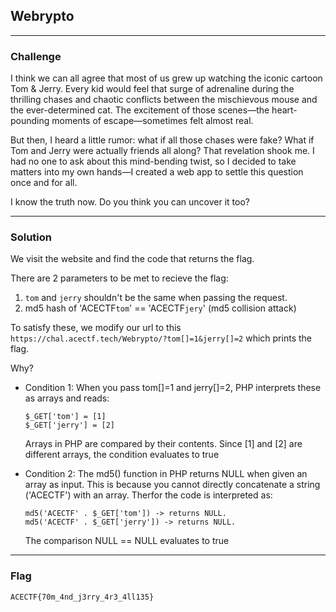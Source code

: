 
## Webrypto

---

### Challenge

I think we can all agree that most of us grew up watching the iconic cartoon Tom & Jerry. Every kid would feel that surge of adrenaline during the thrilling chases and chaotic conflicts between the mischievous mouse and the ever-determined cat. The excitement of those scenes—the heart-pounding moments of escape—sometimes felt almost real.

But then, I heard a little rumor: what if all those chases were fake? What if Tom and Jerry were actually friends all along? That revelation shook me. I had no one to ask about this mind-bending twist, so I decided to take matters into my own hands—I created a web app to settle this question once and for all.

I know the truth now. Do you think you can uncover it too?

[](https://chal.acectf.tech/Webrypto/)


---

### Solution

We visit the website and find the code that returns the flag.

There are 2 parameters to be met to recieve the flag:
1. `tom` and `jerry` shouldn't be the same when passing the request.
2. md5 hash of 'ACECTF`tom`' == 'ACECTF`jery`' (md5 collision attack)

To satisfy these, we modify our url to this `https://chal.acectf.tech/Webrypto/?tom[]=1&jerry[]=2` which prints the flag.

Why?

- Condition 1: When you pass tom[]=1 and jerry[]=2, PHP interprets these as arrays and reads:
  ```
  $_GET['tom'] = [1]
  $_GET['jerry'] = [2]
  ```
  Arrays in PHP are compared by their contents. Since [1] and [2] are different arrays, the condition evaluates to true

- Condition 2: The md5() function in PHP returns NULL when given an array as input. This is because you cannot directly concatenate a string ('ACECTF') with an array.
  Therfor the code is interpreted as:
  ```
  md5('ACECTF' . $_GET['tom']) -> returns NULL.
  md5('ACECTF' . $_GET['jerry']) -> returns NULL.
  ```
  The comparison NULL == NULL evaluates to true

---

### Flag

```
ACECTF{70m_4nd_j3rry_4r3_4ll135}
